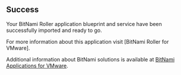 [BitNami Applications for VMware]: http://bitnami.org/vmware "BitNami Applications for VMware"
[BitNami Subversion for VMware]: http://bitnami.org/vmware/subversion "BitNami Subversion for VMware"


## Success
Your BitNami Roller application blueprint and service have been successfully imported and ready to go.

For more information about this application visit [BitNami Roller for VMware].

Additional information about BitNami solutions is available at [BitNami Applications for VMware].

